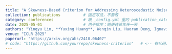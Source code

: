 ```yaml
---
title: "A Skewness-Based Criterion for Addressing Heteroscedastic Noise in Causal Discovery"
collection: publications          # 固定写法，不要改
category: conferences             # 跟 _config.yml 里的 publication_category 对应
date: 2025-05-01                  # 用于排序；随便选该年任一天
authors: "Yingyu Lin, **Yuxing Huang**, Wenqin Liu, Haoran Deng, Ignavier Ng, Kun Zhang, Mingming Gong, Yian Ma, Biwei Huang"
venue: "ICLR 2025"
paperurl: "https://arxiv.org/abs/2410.06407"
# code: "https://github.com/yourrepo/skewness-criterion"   # <-- 有代码再加
---
```

